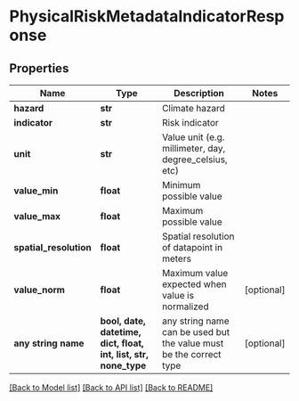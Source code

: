 # PhysicalRiskMetadataIndicatorResponse


## Properties
Name | Type | Description | Notes
------------ | ------------- | ------------- | -------------
**hazard** | **str** | Climate hazard | 
**indicator** | **str** | Risk indicator | 
**unit** | **str** | Value unit (e.g. millimeter, day, degree_celsius, etc) | 
**value_min** | **float** | Minimum possible value | 
**value_max** | **float** | Maximum possible value | 
**spatial_resolution** | **float** | Spatial resolution of datapoint in meters | 
**value_norm** | **float** | Maximum value expected when value is normalized | [optional] 
**any string name** | **bool, date, datetime, dict, float, int, list, str, none_type** | any string name can be used but the value must be the correct type | [optional]

[[Back to Model list]](../README.md#documentation-for-models) [[Back to API list]](../README.md#documentation-for-api-endpoints) [[Back to README]](../README.md)


